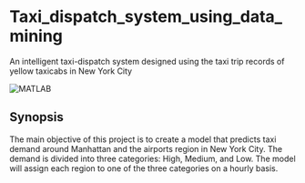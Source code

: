 # Taxi_dispatch_system_using_data_mining
An intelligent taxi-dispatch system designed using the taxi trip records of yellow taxicabs in New York City

![MATLAB](https://img.shields.io/badge/MATLAB-R2023b-orange)

## Synopsis
The main objective of this project is to create a model that predicts taxi demand around Manhattan and the airports region in New York City. The demand is divided into three categories: High, Medium, and Low. The model will assign each region to one of the three categories on a hourly basis. 

